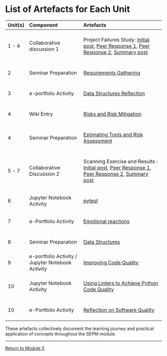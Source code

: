 # List of Artefacts for Each Unit

| Unit(s)	| Component	|	Artefacts | 
| :------ | :-------- | :-------- |
| 1 - 4	| Collaborative discussion 1 | <br> Project Failures Study: [Initial post](SEPM_Unit01_Discussion.pdf), [Peer Response 1](SEPM_Unit02_Respond1.pdf), [Peer Response 2](SEPM_Unit02_Respond2.pdf), [Summary post](SEPM_Unit04_SummaryPost.pdf) <br><br> |
| 2 | Seminar Preparation | <br> [Requirements Gathering](SEPM_Unit02_Seminar.md) <br><br> |
| 3 | e-portfolio Activity | <br> [Data Structures Reflection](SEPM_Unit03_Activity.md) <br><br> |
| 4	| Wiki Entry | <br> [Risks and Risk Mitigation](SEPM_Unit04_Wiki.md) <br><br> |
| 4 | Seminar Preparation | <br> [Estimating Tools and Risk Assessment](SEPM_Unit04_Seminar.md) <br><br> |
| 5 - 7	| Collaborative Discussion 2 | <br> Scanning Exercise and Results : [Initial post](SEPM_Unit05_Initial.pdf), [Peer Response 1](SEPM_Unit07_Respond1.pdf), [Peer Response 2](SEPM_Unit07_Respond2.pdf), [Summary post](SEPM_Unit07_Summary.pdf) <br><br> |
| 6 | Jupyter Notebook Activity | <br> [pytest](SEPM_Unit06_Activity.md) <br><br> |
| 7	| e-Portfolio Activity | <br> [Emotional reactions](SEPM_Unit07_Activity.md) <br><br> |
| 8	| Seminar Preparation | <br> [Data Structures](SEPM_Unit08_Seminar.md) <br><br> |
| 9	| e-portfolio Activity / Jupyter Notebook Activity | <br> [Improving Code Quality](SEPM_Unit09_Activity.md) <br><br> |
| 10 | Jupyter Notebook Activity | <br> [Using Linters to Achieve Python Code Quality](SEPM_Unit10_Activity.md) <br><br> |
| 10 | e-Portfolio Activity | <br> [Reflection on Software Quality](SEPM_Unit10_Reflection.md) <br><br> |

These artefacts collectively document the learning journey and practical application of concepts throughout the SEPM module.

---

[Return to Module 5](SEPM_main.md)
